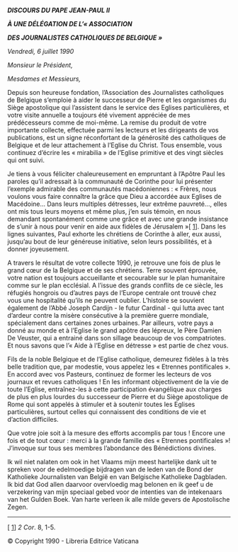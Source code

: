 ***DISCOURS DU PAPE JEAN-PAUL II***

***À UNE DÉLÉGATION DE L’« ASSOCIATION***

***DES JOURNALISTES CATHOLIQUES DE BELGIQUE »***

*Vendredi, 6 juillet 1990*

*Monsieur le Président,*

*Mesdames et Messieurs,*

Depuis son heureuse fondation, l’Association des Journalistes catholiques de Belgique s’emploie à aider le successeur de Pierre et les organismes du Siège apostolique qui l’assistent dans le service des Eglises particulières, et votre visite annuelle a toujours été vivement appréciée de mes prédécesseurs comme de moi-même. La remise du produit de votre importante collecte, effectuée parmi les lecteurs et les dirigeants de vos publications, est un signe réconfortant de la générosité des catholiques de Belgique et de leur attachement à l’Eglise du Christ. Tous ensemble, vous continuez d’écrire les « mirabilia » de l’Eglise primitive et des vingt siècles qui ont suivi.

Je tiens à vous féliciter chaleureusement en empruntant à l’Apôtre Paul les paroles qu’il adressait à la communauté de Corinthe pour lui présenter l’exemple admirable des communautés macédoniennes : « Frères, nous voulons vous faire connaître la grâce que Dieu a accordée aux Eglises de Macédoine... Dans leurs multiples détresses, leur extrême pauvreté..., elles ont mis tous leurs moyens et même plus, j’en suis témoin, en nous demandant spontanément comme une grâce et avec une grande insistance de s’unir à nous pour venir en aide aux fidèles de Jérusalem »[ [1](#_ftn1 "")]. Dans les lignes suivantes, Paul exhorte les chrétiens de Corinthe à aller, eux aussi, jusqu’au bout de leur généreuse initiative, selon leurs possibilités, et à donner joyeusement.

A travers le résultat de votre collecte 1990, je retrouve une fois de plus le grand cœur de la Belgique et de ses chrétiens. Terre souvent éprouvée, votre nation est toujours accueillante et secourable sur le plan humanitaire comme sur le plan ecclésial. A l’issue des grands conflits de ce siècle, les réfugiés hongrois ou d’autres pays de l’Europe centrale ont trouvé chez vous une hospitalité qu’ils ne peuvent oublier. L’histoire se souvient également de l’Abbé Joseph Cardijn - le futur Cardinal - qui lutta avec tant d’ardeur contre la misère consécutive à la première guerre mondiale, spécialement dans certaines zones urbaines. Par ailleurs, votre pays a donné au monde et à l’Eglise le grand apôtre des lépreux, le Père Damien De Veuster, qui a entrainé dans son sillage beaucoup de vos compatriotes. Et nous savons que l’« Aide à l’Eglise en détresse » est partie de chez vous.

Fils de la noble Belgique et de l’Eglise catholique, demeurez fidèles à la très belle tradition que, par modestie, vous appelez les « Etrennes pontificales ». En accord avec vos Pasteurs, continuez de former les lecteurs de vos journaux et revues catholiques ! En les informant objectivement de la vie de toute l’Eglise, entraînez-les à cette participation évangélique aux charges de plus en plus lourdes du successeur de Pierre et du Siège apostolique de Rome qui sont appelés à stimuler et à soutenir toutes les Eglises particulières, surtout celles qui connaissent des conditions de vie et d’action difficiles.

Que votre joie soit à la mesure des efforts accomplis par tous ! Encore une fois et de tout cœur : merci à la grande famille des « Etrennes pontificales »! J’invoque sur tous ses membres l’abondance des Bénédictions divines.

Ik wil niet nalaten om ook in het Vlaams mijn meest hartelijke dank uit te spreken voor de edelmoedige bijdragen van de leden van de Bond der Katholieke Journalisten van België en van Belgische Katholieke Dagbladen. Ik bid dat God allen daarvoor overvloedig mag belonen en ik geef u de verzekering van mijn speciaal gebed voor de intenties van de intekenaars van het Gulden Boek. Van harte verleen ik alle milde gevers de Apostolische Zegen.

* * *

[ [1](#_ftnref1 "")] *2 Cor*. 8, 1-5.

© Copyright 1990 - Libreria Editrice Vaticana